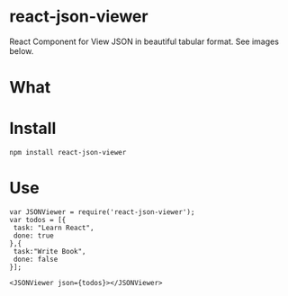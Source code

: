 # react-json-viewer
React Component for View JSON in beautiful tabular format. See images below.

# What

# Install

```
npm install react-json-viewer
```
# Use

```
var JSONViewer = require('react-json-viewer');
var todos = [{
 task: "Learn React",
 done: true
},{
 task:"Write Book",
 done: false
}];

<JSONViewer json={todos}></JSONViewer>
```